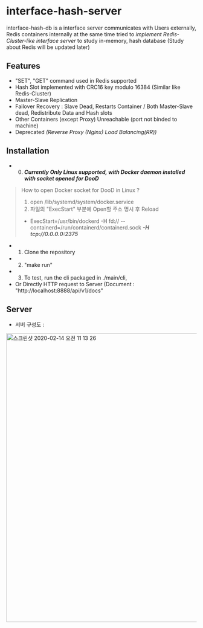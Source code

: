 # interface-hash-server
interface-hash-db is a interface server communicates with Users externally, Redis containers internally at the same time
tried to *implement Redis-Cluster-like interface server* to study in-memory, hash database
(Study about Redis will be updated later)

## Features

- "SET", "GET" command used in Redis supported
- Hash Slot implemented with CRC16 key modulo 16384 (Similar like Redis-Cluster) 
- Master-Slave Replication
- Failover Recovery : Slave Dead, Restarts Container / Both Master-Slave dead, Redistribute Data and Hash slots
- Other Containers (except Proxy) Unreachable (port not binded to machine)
- Deprecated *(Reverse Proxy (Nginx) Load Balancing(RR))*

## Installation

- 0. ***Currently Only Linux supported, with Docker daemon installed with socket opened for DooD***
> How to open Docker socket for DooD in Linux ?
> 1. open /lib/systemd/system/docker.service 
> 2. 파일의 "ExecStart" 부분에 Open할 주소 명시 후 Reload
> - ExecStart=/usr/bin/dockerd -H fd:// --containerd=/run/containerd/containerd.sock ***-H tcp://0.0.0.0:2375***

- 1. Clone the repository
- 2. "make run"
- 3. To test, run the cli packaged in ./main/cli,
-    Or Directly HTTP request to Server (Document : "http://localhost:8888/api/v1/docs"

## Server 
  
- 서버 구성도 :
 <img width="765" alt="스크린샷 2020-02-14 오전 11 13 26" src="https://user-images.githubusercontent.com/48001093/74495405-2d3e7280-4f1b-11ea-9e4d-783e88ca2011.png">

